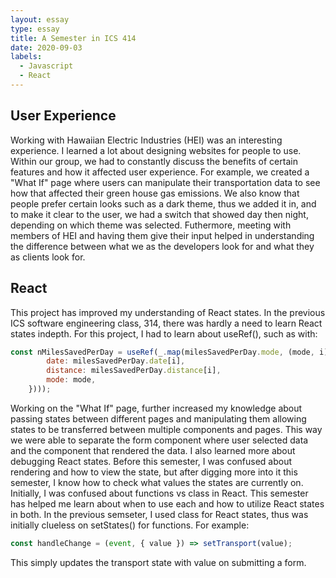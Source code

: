 ```yaml
---
layout: essay
type: essay
title: A Semester in ICS 414
date: 2020-09-03
labels:
  - Javascript
  - React
---
```


## User Experience
Working with Hawaiian Electric Industries (HEI) was an interesting experience. I learned a lot about designing websites for people to use. Within our group, we had to constantly discuss the benefits of certain features and how it affected user experience. For example, we created a "What If" page where users can manipulate their transportation data to see how that affected their green house gas emissions. We also know that people prefer certain looks such as a dark theme, thus we added it in, and to make it clear to the user, we had a switch that showed day then night, depending on which theme was selected. Futhermore, meeting with members of HEI and having them give their input helped in understanding the difference between what we as the developers look for and what they as clients look for. 

## React
This project has improved my understanding of React states. In the previous ICS software engineering class, 314, there was hardly a need to learn React states indepth. For this project, I had to learn about useRef(), such as with:

```javascript
const nMilesSavedPerDay = useRef(_.map(milesSavedPerDay.mode, (mode, i) => ({
        date: milesSavedPerDay.date[i],
        distance: milesSavedPerDay.distance[i],
        mode: mode,
    })));
```
Working on the "What If" page, further increased my knowledge about passing states between different pages and manipulating them allowing states to be transferred between multiple components and pages. This way we were able to separate the form component where user selected data and the component that rendered the data. I also learned more about debugging React states. Before this semester, I was confused about rendering and how to view the state, but after digging more into it this semester, I know how to check what values the states are currently on. Initially, I was confused about functions vs class in React. This semester has helped me learn about when to use each and how to utilize React states in both. In the previous semseter, I used class for React states, thus was initially clueless on setStates() for functions. For example:

```javascript
const handleChange = (event, { value }) => setTransport(value);
```
This simply updates the transport state with value on submitting a form. 
